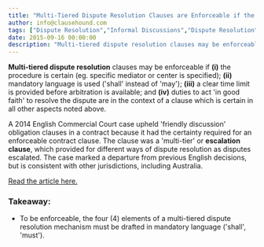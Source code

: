 ```yaml
---
title: "Multi-Tiered Dispute Resolution Clauses are Enforceable if the Four (4) Criteria Are Met"
author: info@clausehound.com
tags: ["Dispute Resolution","Informal Discussions","Dispute Resolution","info@clausehound.com"]
date: 2015-09-16 00:00:00
description: "Multi-tiered dispute resolution clauses may be enforceable if the procedure is certain, mandatory language is used, a clear time limit is provided before arbitration is available and duties to act 'in good faith' to resolve the dispute are in the context of a clause."
---
```




**Multi-tiered dispute resolution** clauses may be enforceable if **(i)** the procedure is certain (eg. specific mediator or center is specified); **(ii)** mandatory language is used ('shall' instead of 'may'); **(iii)** a clear time limit is provided before arbitration is available; and **(iv)** duties to act 'in good faith' to resolve the dispute are in the context of a clause which is certain in all other aspects noted above.

A 2014 English Commercial Court case upheld 'friendly discussion' obligation clauses in a contract because it had the certainty required for an enforceable contract clause. The clause was a 'multi-tier' or **escalation clause**, which provided for different ways of dispute resolution as disputes escalated. The case marked a departure from previous English decisions, but is consistent with other jurisdictions, including Australia.

[Read the article here.](http://www.lexology.com/library/detail.aspx?g=8978eb7f-517e-4d8a-8d31-64df76489948)

### Takeaway:
- To be enforceable, the four (4) elements of a multi-tiered dispute resolution mechanism must be drafted in mandatory language ('shall', 'must').
